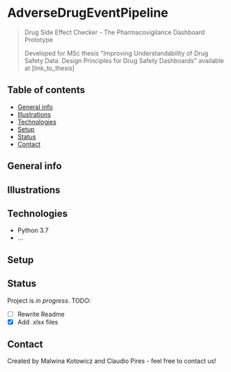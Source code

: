 # AdverseDrugEventPipeline

> Drug Side Effect Checker - The Pharmacovigilance Dashboard Prototype
> 
> Developed for MSc thesis "Improving Understandability of Drug Safety Data. Design Principles for Drug Safety Dashboards" available at [link_to_thesis]

## Table of contents
* [General info](#general-info)
* [Illustrations](#illustrations)
* [Technologies](#technologies)
* [Setup](#setup)
* [Status](#status)
* [Contact](#contact)

## General info


## Illustrations


## Technologies
* Python 3.7
* ...

## Setup

## Status
Project is _in progress_. TODO: 
- [ ] Rewrite Readme
- [x] Add .xlsx files

## Contact
Created by Malwina Kotowicz and Claudio Pires - feel free to contact us!
